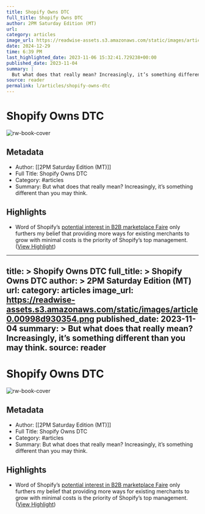 ```yaml
---
title: Shopify Owns DTC
full_title: Shopify Owns DTC
author: 2PM Saturday Edition (MT)
url: 
category: articles
image_url: https://readwise-assets.s3.amazonaws.com/static/images/article0.00998d930354.png
date: 2024-12-29
time: 6:39 PM
last_highlighted_date: 2023-11-06 15:32:41.729238+00:00
published_date: 2023-11-04
summary: |
  But what does that really mean? Increasingly, it’s something different than you may think.
source: reader
permalink: l/articles/shopify-owns-dtc
---
```

# Shopify Owns DTC

![rw-book-cover](https://readwise-assets.s3.amazonaws.com/static/images/article0.00998d930354.png)

## Metadata
- Author: [[2PM Saturday Edition (MT)]]
- Full Title: Shopify Owns DTC
- Category: #articles
- Summary: But what does that really mean? Increasingly, it’s something different than you may think.

## Highlights
- Word of Shopify’s [potential interest in B2B marketplace Faire](https://2PML.us17.list-manage.com/track/click?u=e5c9ff1dc004212156ddfb8ed&id=9180ca07f6&e=b4a0bccc17) only furthers my belief that providing more ways for existing merchants to grow with minimal costs is the priority of Shopify’s top management. ([View Highlight](https://read.readwise.io/read/01hejm7ehcgtk7rt7vsrahz1db))


---
title: >
  Shopify Owns DTC
full_title: >
  Shopify Owns DTC
author: >
  2PM Saturday Edition (MT)
url: 
category: articles
image_url: https://readwise-assets.s3.amazonaws.com/static/images/article0.00998d930354.png
published_date: 2023-11-04
summary: >
  But what does that really mean? Increasingly, it’s something different than you may think.
source: reader
---
# Shopify Owns DTC

![rw-book-cover](https://readwise-assets.s3.amazonaws.com/static/images/article0.00998d930354.png)

## Metadata
- Author: [[2PM Saturday Edition (MT)]]
- Full Title: Shopify Owns DTC
- Category: #articles
- Summary: But what does that really mean? Increasingly, it’s something different than you may think.

## Highlights
- Word of Shopify’s [potential interest in B2B marketplace Faire](https://2PML.us17.list-manage.com/track/click?u=e5c9ff1dc004212156ddfb8ed&id=9180ca07f6&e=b4a0bccc17) only furthers my belief that providing more ways for existing merchants to grow with minimal costs is the priority of Shopify’s top management. ([View Highlight](https://read.readwise.io/read/01hejm7ehcgtk7rt7vsrahz1db))


